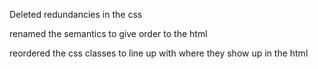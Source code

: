 Deleted redundancies in the css 

renamed the semantics to give order to the html

reordered the css classes to line up with where they show up in the html
